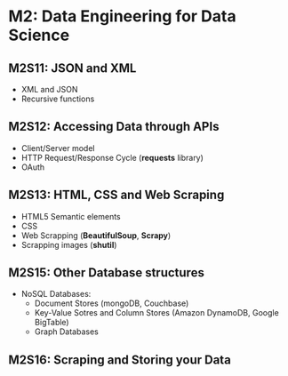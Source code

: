 # M2: Data Engineering for Data Science

## M2S11: JSON and XML
- XML and JSON
- Recursive functions


## M2S12: Accessing Data through APIs
- Client/Server model
- HTTP Request/Response Cycle (**requests** library)
- OAuth


## M2S13: HTML, CSS and Web Scraping
- HTML5 Semantic elements
- CSS
- Web Scrapping (**BeautifulSoup**, **Scrapy**)
- Scrapping images (**shutil**)


## M2S15: Other Database structures
- NoSQL Databases:
  - Document Stores (mongoDB, Couchbase)
  - Key-Value Sotres and Column Stores (Amazon DynamoDB, Google BigTable)
  - Graph Databases


## M2S16: Scraping and Storing your Data